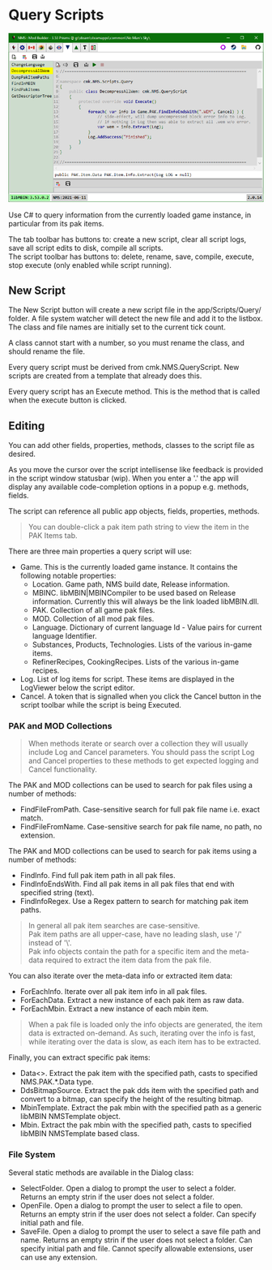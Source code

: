 # Query Scripts
![](Tab_QueryScripts.png)

Use C# to query information from the currently loaded game instance, in particular from its pak items.

The tab toolbar has buttons to: create a new script, clear all script logs, save all script edits to disk, compile all scripts.</br>
The script toolbar has buttons to: delete, rename, save, compile, execute, stop execute (only enabled while script running).

## New Script

The New Script button will create a new script file in the app/Scripts/Query/ folder.
A file system watcher will detect the new file and add it to the listbox.
The class and file names are initially set to the current tick count.

A class cannot start with a number, so you must rename the class, and should rename the file.

Every query script must be derived from cmk.NMS.QueryScript.
New scripts are created from a template that already does this.

Every query script has an Execute method.
This is the method that is called when the execute button is clicked.

## Editing

You can add other fields, properties, methods, classes to the script file as desired.

As you move the cursor over the script intellisense like feedback is provided in the script window statusbar (wip).
When you enter a '.' the app will display any available code-completion options in a popup e.g. methods, fields.

The script can reference all public app objects, fields, properties, methods.

> You can double-click a pak item path string to view the item in the PAK Items tab.

There are three main properties a query script will use:

- Game.  This is the currently loaded game instance.  It contains the following notable properties:
  - Location.  Game path, NMS build date, Release information.
  - MBINC.  libMBIN|MBINCompiler to be used based on Release information.
    Currently this will always be the link loaded libMBIN.dll.
  - PAK.  Collection of all game pak files.
  - MOD.  Collection of all mod pak files.
  - Language.  Dictionary of current language Id - Value pairs for current language Identifier.
  - Substances, Products, Technologies.  Lists of the various in-game items.
  - RefinerRecipes, CookingRecipes.  Lists of the various in-game recipes.
- Log.  List of log items for script.  These items are displayed in the LogViewer below the script editor.
- Cancel.  A token that is signalled when you click the Cancel button in the script toolbar while the script is being Executed.

### PAK and MOD Collections

> When methods iterate or search over a collection they will usually include Log and Cancel parameters.
> You should pass the script Log and Cancel properties to these methods to get expected logging and Cancel functionality.

The PAK and MOD collections can be used to search for pak files using a number of methods:
- FindFileFromPath.  Case-sensitive search for full pak file name i.e. exact match.
- FindFileFromName.  Case-sensitive search for pak file name, no path, no extension.

The PAK and MOD collections can be used to search for pak items using a number of methods:
- FindInfo.  Find full pak item path in all pak files.
- FindInfoEndsWith.  Find all pak items in all pak files that end with specified string (text).
- FindInfoRegex.  Use a Regex pattern to search for matching pak item paths.

> In general all pak item searches are case-sensitive.</br>
> Pak item paths are all upper-case, have no leading slash, use '/' instead of '\\'.</br>
> Pak info objects contain the path for a specific item and the meta-data required to extract the item data from the pak file.

You can also iterate over the meta-data info or extracted item data:
- ForEachInfo.  Iterate over all pak item info in all pak files.
- ForEachData.  Extract a new instance of each pak item as raw data.
- ForEachMbin.  Extract a new instance of each mbin item.

> When a pak file is loaded only the info objects are generated, the item data is extracted on-demand.
> As such, iterating over the info is fast, while iterating over the data is slow, as each item has to be extracted.

Finally, you can extract specific pak items:
- Data<>.  Extract the pak item with the specified path, casts to specified NMS.PAK.*.Data type.
- DdsBitmapSource.  Extract the pak dds item with the specified path and convert to a bitmap, can specify the height of the resulting bitmap.
- MbinTemplate.  Extract the pak mbin with the specified path as a generic libMBIN NMSTemplate object.
- Mbin.  Extract the pak mbin with the specified path, casts to specified libMBIN NMSTemplate based class.

### File System

Several static methods are available in the Dialog class:
- SelectFolder.  Open a dialog to prompt the user to select a folder.
  Returns an empty strin if the user does not select a folder.
- OpenFile. Open a dialog to prompt the user to select a file to open.
  Returns an empty strin if the user does not select a folder.
  Can specify initial path and file.
- SaveFile.  Open a dialog to prompt the user to select a save file path and name.
  Returns an empty strin if the user does not select a folder.
  Can specify initial path and file.
  Cannot specify allowable extensions, user can use any extension.

</br>
